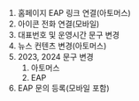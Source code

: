 1. 홈페이지 EAP 링크 연결(아토머스)
2. 아이콘 전화 연결(모바일)
3. 대표번호 및 운영시간 문구 변경
4. 뉴스 컨텐츠 변경(아토머스)
5. 2023, 2024 문구 변경
	1. 아토머스
	2. EAP
6. EAP 문의 등록(모바일 포함)



